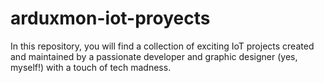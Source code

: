 # arduxmon-iot-proyects

In this repository, you will find a collection of exciting IoT projects created and maintained by a passionate developer and graphic designer (yes, myself!) with a touch of tech madness.